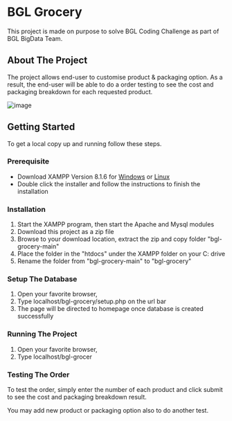 # BGL Grocery

This project is made on purpose to solve BGL Coding Challenge as part of BGL BigData Team.

## About The Project

The project allows end-user to customise product & packaging option. As a result, the end-user will be able to do a order testing to see the cost and packaging breakdown for each requested product.

![image](https://user-images.githubusercontent.com/14090075/187371242-f1844c43-d0fb-492c-8dcb-6c1ab1594b45.png)


## Getting Started

To get a local copy up and running follow these steps.

### Prerequisite

* Download XAMPP Version 8.1.6 for <a href="https://www.apachefriends.org/download.html" target="_new">Windows</a> or  <a href="https://www.apachefriends.org/download.html" target="_new">Linux</a>
* Double click the installer and follow the instructions to finish the installation

### Installation
1. Start the XAMPP program, then start the Apache and Mysql modules
2. Download this project as a zip file
3. Browse to your download location, extract the zip and copy folder "bgl-grocery-main"
4. Place the folder in the "htdocs" under the XAMPP folder on your C: drive
5. Rename the folder from "bgl-grocery-main" to "bgl-grocery"

### Setup The Database
1. Open your favorite browser, 
2. Type localhost/bgl-grocery/setup.php on the url bar
3. The page will be directed to homepage once database is created successfully

### Running The Project
1. Open your favorite browser, 
2. Type localhost/bgl-grocer

### Testing The Order

To test the order, simply enter the number of each product and click submit to see the cost and packaging breakdown result.

You may add new product or packaging option also to do another test.

